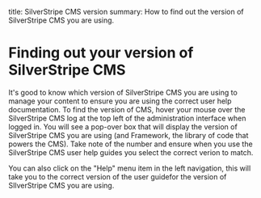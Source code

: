 title: SilverStripe CMS version
summary: How to find out the version of SilverStripe CMS you are using.

# Finding out your version of SilverStripe CMS

It's good to know which version of SilverStripe CMS you are using to manage your content to ensure you are using the correct user help documentation.
To find the version of CMS, hover your mouse over the SilverStripe CMS log at the top left of the administration interface when logged in. 
You will see a pop-over box that will display the version of SilverStripe CMS you are using (and Framework, the library of code that powers the CMS). Take note of the number and ensure when you use the SilverStripe CMS user help guides you select the correct verion to match.

You can also click on the "Help" menu item in the left navigation, this will take you to the correct version of the user guidefor the version of SIlverStripe CMS you are using.